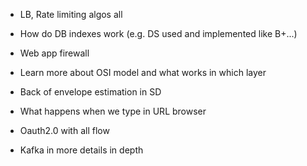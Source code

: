 - LB, Rate limiting algos all

- How do DB indexes work (e.g. DS used and implemented like B+...)
- Web app firewall
- Learn more about OSI model and what works in which layer
- Back of envelope estimation in SD
- What happens when we type in URL browser
- Oauth2.0 with all flow
- Kafka in more details in depth
